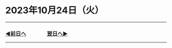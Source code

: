 # 2023年10月24日（火）

---

### [◀️前日へ](https://github.com/yuasys/chatty-journal/blob/main/2023/10/2023-10-23.md)&emsp;&emsp;&emsp;&emsp;[翌日へ▶️](https://github.com/yuasys/chatty-journal/blob/main/2023/10/2023-10-25.md)

---
